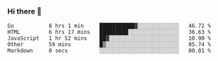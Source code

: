 ### Hi there 👋

<!--
**KLXLjun/KLXLjun** is a ✨ _special_ ✨ repository because its `README.md` (this file) appears on your GitHub profile.

Here are some ideas to get you started:

- 🔭 I’m currently working on ...
- 🌱 I’m currently learning ...
- 👯 I’m looking to collaborate on ...
- 🤔 I’m looking for help with ...
- 💬 Ask me about ...
- 📫 How to reach me: ...
- 😄 Pronouns: ...
- ⚡ Fun fact: ...
-->

<!--START_SECTION:waka-->
```text
Go           8 hrs 1 min     ███████████▓░░░░░░░░░░░░░   46.72 % 
HTML         6 hrs 17 mins   █████████░░░░░░░░░░░░░░░░   36.63 % 
JavaScript   1 hr 52 mins    ██▓░░░░░░░░░░░░░░░░░░░░░░   10.90 % 
Other        59 mins         █▒░░░░░░░░░░░░░░░░░░░░░░░   05.74 % 
Markdown     0 secs          ░░░░░░░░░░░░░░░░░░░░░░░░░   00.01 % 
```
<!--END_SECTION:waka-->
